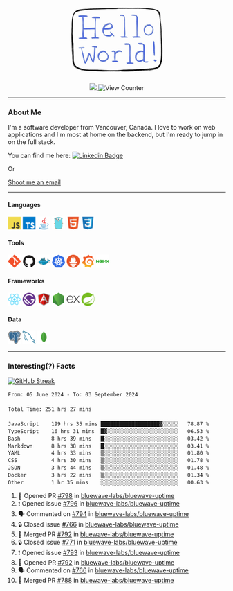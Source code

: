 <div align="center">
    <img src="./img/hello_world.webp" height="200px" width="">
    <div>
        <a href="https://www.linkedin.com/in/ajhollid">
            <img src="https://img.shields.io/badge/LinkedIn-blue"/>
        </a>
        <img src="https://komarev.com/ghpvc/?username=ajhollid&color=yellow" alt="View Counter">
    </div>
</div>

---

### About Me

I'm a software developer from Vancouver, Canada. I love to work on web applications and I'm most at home on the backend, but I'm ready to jump in on the full stack.

You can find me here: [![Linkedin Badge](https://img.shields.io/badge/-ajhollid-blue?style=flat&logo=Linkedin&logoColor=white)](https://www.linkedin.com/in/ajhollid)

Or

[Shoot me an email](mailto:ajhollid@gmail.com)

---

#### Languages

<div>
    <img src="./img/devicons/javascript-original.svg" width=30 height=30 alt="JavaScript">
    <img src="/img/devicons/typescript-original.svg" width=30 height=30 alt="TypeScript">
    <img src="./img/devicons/java-original.svg" width=30 height=30 alt="Java">
    <img src="./img/devicons/go-original.svg" width=30 height=30 alt="Golang">
    <img src="./img/devicons/html5-original.svg" width=30 height=30 alt="HTML 5">
    <img src="./img/devicons/css3-original.svg" width=30 height=30 alt="CSS 3">
</div>

#### Tools

<div>
    <img src="./img/devicons/git-original.svg" width=30 height=30 alt="Git">
    <img src="./img/devicons/github-original.svg" width=30 height=30 alt="Github">
    <img src="./img/devicons/docker-original.svg" width=30 
    height=30 alt="Docker">
    <img src="./img/devicons/kubernetes-original.svg" width=30 height=30 alt="K8">
    <img src="./img/devicons/prometheus-original.svg" width=30 height=30 alt="Prometheus">
    <img src="./img/devicons/grafana-original.svg" width=30 height=30 alt="Grafana">
    <img src="./img/devicons/nginx-original.svg" width=30 height=30 alt="Nginx">
</div>

#### Frameworks

<div>
    <img src="./img/devicons/react-original.svg" width=30 height=30 alt="React">
    <img src="./img/devicons/gatsby-original.svg" width=30 height=30 alt="Gatsby">
    <img src="./img/devicons/angularjs-original.svg" width=30 height=30 alt="AngularJS">
    <img src="./img/devicons/nodejs-original.svg" width=30 height=30 alt="NodeJS">
    <img src="./img/devicons/express-original.svg" width=30 height=30 alt="Express">
    <img src="./img/devicons/spring-original.svg" width=30 height=30 alt="Spring">
</div>

#### Data

<div>
    <img src="./img/devicons/postgresql-original.svg" width=30 height=30 alt="Postgresql">
    <img src="./img/devicons/mysql-original.svg" width=30 height=30 alt="Mysql">
    <img src="./img/devicons/mongodb-original.svg" width=30 height=30 alt="MongoDB">
</div>

---

### Interesting(?) Facts

[![GitHub Streak](http://github-readme-streak-stats.herokuapp.com?user=ajhollid)](https://git.io/streak-stats)

 <!--START_SECTION:waka-->

```txt
From: 05 June 2024 - To: 03 September 2024

Total Time: 251 hrs 27 mins

JavaScript    199 hrs 35 mins ███████████████████▓░░░░░   78.87 %
TypeScript    16 hrs 31 mins  █▓░░░░░░░░░░░░░░░░░░░░░░░   06.53 %
Bash          8 hrs 39 mins   █░░░░░░░░░░░░░░░░░░░░░░░░   03.42 %
Markdown      8 hrs 38 mins   █░░░░░░░░░░░░░░░░░░░░░░░░   03.41 %
YAML          4 hrs 33 mins   ▒░░░░░░░░░░░░░░░░░░░░░░░░   01.80 %
CSS           4 hrs 30 mins   ▒░░░░░░░░░░░░░░░░░░░░░░░░   01.78 %
JSON          3 hrs 44 mins   ▒░░░░░░░░░░░░░░░░░░░░░░░░   01.48 %
Docker        3 hrs 22 mins   ▒░░░░░░░░░░░░░░░░░░░░░░░░   01.34 %
Other         1 hr 35 mins    ░░░░░░░░░░░░░░░░░░░░░░░░░   00.63 %
```

<!--END_SECTION:waka-->


<!--START_SECTION:activity-->
1. 💪 Opened PR [#798](https://github.com/bluewave-labs/bluewave-uptime/pull/798) in [bluewave-labs/bluewave-uptime](https://github.com/bluewave-labs/bluewave-uptime)
2. ❗ Opened issue [#796](https://github.com/bluewave-labs/bluewave-uptime/issues/796) in [bluewave-labs/bluewave-uptime](https://github.com/bluewave-labs/bluewave-uptime)
3. 🗣 Commented on [#794](https://github.com/bluewave-labs/bluewave-uptime/pull/794#issuecomment-2329944340) in [bluewave-labs/bluewave-uptime](https://github.com/bluewave-labs/bluewave-uptime)
4. 🔒 Closed issue [#766](https://github.com/bluewave-labs/bluewave-uptime/issues/766) in [bluewave-labs/bluewave-uptime](https://github.com/bluewave-labs/bluewave-uptime)
5. 🎉 Merged PR [#792](https://github.com/bluewave-labs/bluewave-uptime/pull/792) in [bluewave-labs/bluewave-uptime](https://github.com/bluewave-labs/bluewave-uptime)
6. 🔒 Closed issue [#771](https://github.com/bluewave-labs/bluewave-uptime/issues/771) in [bluewave-labs/bluewave-uptime](https://github.com/bluewave-labs/bluewave-uptime)
7. ❗ Opened issue [#793](https://github.com/bluewave-labs/bluewave-uptime/issues/793) in [bluewave-labs/bluewave-uptime](https://github.com/bluewave-labs/bluewave-uptime)
8. 💪 Opened PR [#792](https://github.com/bluewave-labs/bluewave-uptime/pull/792) in [bluewave-labs/bluewave-uptime](https://github.com/bluewave-labs/bluewave-uptime)
9. 🗣 Commented on [#766](https://github.com/bluewave-labs/bluewave-uptime/issues/766#issuecomment-2327854018) in [bluewave-labs/bluewave-uptime](https://github.com/bluewave-labs/bluewave-uptime)
10. 🎉 Merged PR [#788](https://github.com/bluewave-labs/bluewave-uptime/pull/788) in [bluewave-labs/bluewave-uptime](https://github.com/bluewave-labs/bluewave-uptime)
<!--END_SECTION:activity-->
